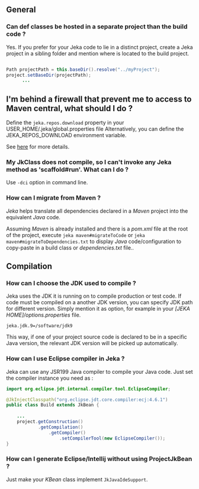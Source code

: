 ## General

### Can def classes be hosted in a separate project than the build code ?
Yes. If you prefer for your Jeka code to lie in a distinct project, create a Jeka project in a sibling 
folder and mention where is located to the build project.

```java

Path projectPath = this.baseDir().resolve("../myProject");   
project.setBaseDir(projectPath);
      ...
```
 
## I'm behind a firewall that prevent me to access to Maven central, what should I do ?

Define the `jeka.repos.download` property in your USER_HOME/.jeka/global.properties file
Alternatively, you can define the JEKA_REPOS_DOWNLOAD environment variable.

See [here](https://jeka-dev.github.io/jeka/reference-guide/execution-engine-properties/#repositories) for more details.

### My JkClass does not compile, so I can't invoke any Jeka method as 'scaffold#run'. What can I do ?

Use `-dci` option in command line.

### How can I migrate from Maven ?

_Jeka_ helps translate all dependencies declared in a _Maven_ project into the equivalent _Java_ code.

Assuming _Maven_ is already installed and there is a _pom.xml_ file at the root of the project, 
execute `jeka maven#migrateToCode` or `jeka maven#migrateToDependencies.txt` to display _Java_ code/configuration to 
copy-paste in a build class or *dependencies.txt* file..


## Compilation

### How can I choose the JDK used to compile ?

Jeka uses the JDK it is running on to compile production or test code. 
If code must be compiled on a another JDK version, you can specify JDK path for different version.
Simply mention it as option, for example in your _[JEKA HOME]/options.properties_ file.

```
jeka.jdk.9=/software/jdk9
```

This way, if one of your project source code is declared to be in a specific Java version, the relevant JDK version will be picked up automatically.

### How can I use Eclipse compiler in Jeka ?

Jeka can use any JSR199 Java compiler to compile your Java code. Just set the compiler instance you need as :

```java
import org.eclipse.jdt.internal.compiler.tool.EclipseCompiler;

@JkInjectClasspath("org.eclipse.jdt.core.compiler:ecj:4.6.1")
public class Build extends JkBean {
    
    ...
    project.getConstruction()
            .getCompilation()
                .getCompiler()
                    .setCompilerTool(new EclipseCompiler());
}
```

### How can I generate Eclipse/Intellij without using ProjectJkBean ?

Just make your _KBean_ class implement `JkJavaIdeSupport`.








